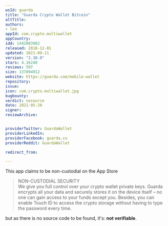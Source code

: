```yaml
---
wsId: guarda
title: "Guarda Crypto Wallet Bitcoin"
altTitle: 
authors:
- leo
appId: com.crypto.multiwallet
appCountry: 
idd: 1442083982
released: 2018-12-01
updated: 2021-09-11
version: "2.38.0"
stars: 4.16248
reviews: 597
size: 137894912
website: https://guarda.com/mobile-wallet
repository: 
issue: 
icon: com.crypto.multiwallet.jpg
bugbounty: 
verdict: nosource
date: 2021-05-20
signer: 
reviewArchive:


providerTwitter: GuardaWallet
providerLinkedIn: 
providerFacebook: guarda.co
providerReddit: GuardaWallet

redirect_from:

---
```


This app claims to be non-custodial on the App Store

> NON-CUSTODIAL SECURITY<br>
  We give you full control over your crypto wallet private keys. Guarda encrypts
  all your data and securely stores it on the device itself – no one can gain
  access to your funds except you. Besides, you can enable Touch ID to access
  the crypto storage without having to type the password every time.

but as there is no source code to be found, it's: **not verifiable**.
